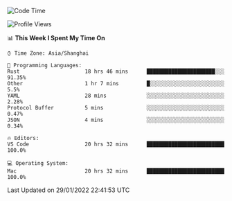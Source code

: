 <!--START_SECTION:waka-->
![Code Time](http://img.shields.io/badge/Code%20Time-962%20hrs%2055%20mins-blue)

![Profile Views](http://img.shields.io/badge/Profile%20Views-19-blue)

📊 **This Week I Spent My Time On** 

```text
⌚︎ Time Zone: Asia/Shanghai

💬 Programming Languages: 
Rust                     18 hrs 46 mins      ██████████████████████░░░   91.35% 
Other                    1 hr 7 mins         █░░░░░░░░░░░░░░░░░░░░░░░░   5.5% 
YAML                     28 mins             ░░░░░░░░░░░░░░░░░░░░░░░░░   2.28% 
Protocol Buffer          5 mins              ░░░░░░░░░░░░░░░░░░░░░░░░░   0.47% 
JSON                     4 mins              ░░░░░░░░░░░░░░░░░░░░░░░░░   0.34%

🔥 Editors: 
VS Code                  20 hrs 32 mins      █████████████████████████   100.0%

💻 Operating System: 
Mac                      20 hrs 32 mins      █████████████████████████   100.0%

```


 Last Updated on 29/01/2022 22:41:53 UTC
<!--END_SECTION:waka-->
